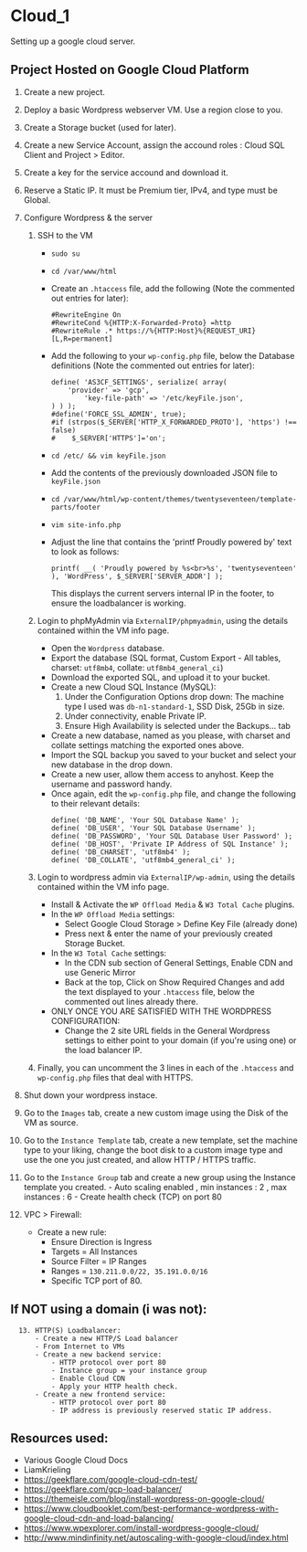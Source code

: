 # Cloud_1
Setting up a google cloud server.

## Project Hosted on Google Cloud Platform

1. Create a new project.
2. Deploy a basic Wordpress webserver VM. Use a region close to you.
3. Create a Storage bucket (used for later).
4. Create a new Service Account, assign the accound roles : Cloud SQL Client and Project > Editor.
5. Create a key for the service accound and download it.
6. Reserve a Static IP. It must be Premium tier, IPv4, and type must be Global.
7. Configure Wordpress & the server
    1. SSH to the VM
        - `sudo su`
        - `cd /var/www/html`
        - Create an `.htaccess` file, add the following (Note the commented out entries for later):
            ```
            #RewriteEngine On
            #RewriteCond %{HTTP:X-Forwarded-Proto} =http
            #RewriteRule .* https://%{HTTP:Host}%{REQUEST_URI} [L,R=permanent]
            ```
        - Add the following to your `wp-config.php` file, below the Database definitions (Note the commented out entries for later):
            ```
            define( 'AS3CF_SETTINGS', serialize( array(
                'provider' => 'gcp',
                    'key-file-path' => '/etc/keyFile.json',
            ) ) );
            #define('FORCE_SSL_ADMIN', true);
            #if (strpos($_SERVER['HTTP_X_FORWARDED_PROTO'], 'https') !== false)
            #    $_SERVER['HTTPS']='on';
            ```
        - `cd /etc/ && vim keyFile.json`
        - Add the contents of the previously downloaded JSON file to `keyFile.json`
        - `cd /var/www/html/wp-content/themes/twentyseventeen/template-parts/footer`
        - `vim site-info.php`
        - Adjust the line that contains the 'printf Proudly powered by' text to look as follows:

            `printf( __( 'Proudly powered by %s<br>%s', 'twentyseventeen' ), 'WordPress', $_SERVER['SERVER_ADDR'] );`

            This displays the current servers internal IP in the footer, to ensure the loadbalancer is working.

    2. Login to phpMyAdmin via `ExternalIP/phpmyadmin`, using the details contained within the VM info page.
        - Open the `Wordpress` database.
        - Export the database (SQL format, Custom Export - All tables, charset: `utf8mb4`, collate: `utf8mb4_general_ci`)
        - Download the exported SQL, and upload it to your bucket.
        - Create a new Cloud SQL Instance (MySQL):
            1. Under the Configuration Options drop down: The machine type I used was `db-n1-standard-1`, SSD Disk, 25Gb in size.
            2. Under connectivity, enable Private IP.
            3. Ensure High Availability is selected under the Backups... tab
        - Create a new database, named as you please, with charset and collate settings matching the exported ones above.
        - Import the SQL backup you saved to your bucket and select your new database in the drop down.
        - Create a new user, allow them access to anyhost. Keep the username and password handy.
        - Once again, edit the `wp-config.php` file, and change the following to their relevant details:
            ```
            define( 'DB_NAME', 'Your SQL Database Name' );
            define( 'DB_USER', 'Your SQL Database Username' );
            define( 'DB_PASSWORD', 'Your SQL Database User Password' );
            define( 'DB_HOST', 'Private IP Address of SQL Instance' );
            define( 'DB_CHARSET', 'utf8mb4' );
            define( 'DB_COLLATE', 'utf8mb4_general_ci' );
            ```
    3. Login to wordpress admin via `ExternalIP/wp-admin`, using the details contained within the VM info page.
        - Install & Activate the `WP Offload Media` & `W3 Total Cache` plugins.
        - In the `WP Offload Media` settings:
            - Select Google Cloud Storage > Define Key File (already done)
            - Press next & enter the name of your previously created Storage Bucket.
        - In the `W3 Total Cache` settings:
            - In the CDN sub section of General Settings, Enable CDN and use Generic Mirror
            - Back at the top, Click on Show Required Changes and add the text displayed to your `.htaccess` file, below the commented out lines already there.
        - ONLY ONCE YOU ARE SATISFIED WITH THE WORDPRESS CONFIGURATION:
            - Change the 2 site URL fields in the General Wordpress settings to either point to your domain (if you're using one) or the load balancer IP.
    4. Finally, you can uncomment the 3 lines in each of the `.htaccess` and `wp-config.php` files that deal with HTTPS.

8. Shut down your wordpress instace.

9. Go to the `Images` tab, create a new custom image using the Disk of the VM as source.

10. Go to the `Instance Template` tab, create a new template, set the machine type to your liking, change the boot disk to a custom image type and use the one you just created, and allow HTTP / HTTPS traffic.

11. Go to the `Instance Group` tab and create a new group using the Instance template you created.
        - Auto scaling enabled , min instances : 2 , max instances : 6
        - Create health check (TCP) on port 80

12. VPC > Firewall:
    - Create a new rule:
        - Ensure Direction is Ingress
        - Targets = All Instances
        - Source Filter = IP Ranges
        - Ranges = `130.211.0.0/22, 35.191.0.0/16`
        - Specific TCP port of 80.


## If NOT using a domain (i was not):
      13. HTTP(S) Loadbalancer:
          - Create a new HTTP/S Load balancer
          - From Internet to VMs
          - Create a new backend service:
              - HTTP protocol over port 80
              - Instance group = your instance group
              - Enable Cloud CDN
              - Apply your HTTP health check.
          - Create a new frontend service:
              - HTTP protocol over port 80
              - IP address is previously reserved static IP address.


## Resources used:
- Various Google Cloud Docs
- LiamKrieling
- https://geekflare.com/google-cloud-cdn-test/
- https://geekflare.com/gcp-load-balancer/
- https://themeisle.com/blog/install-wordpress-on-google-cloud/
- https://www.cloudbooklet.com/best-performance-wordpress-with-google-cloud-cdn-and-load-balancing/
- https://www.wpexplorer.com/install-wordpress-google-cloud/
- http://www.mindinfinity.net/autoscaling-with-google-cloud/index.html